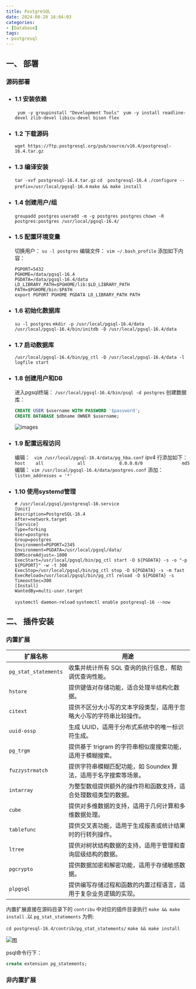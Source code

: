 ```yaml
---
title: PostgreSQL
date: 2024-08-20 16:04:03
categories: 
- [Database]
tags: 
- postgresql
---
```



## 一、 部署

###  源码部署

- ### 1.1 安装依赖
  ` yum -y groupinstall "Development Tools"`
  ` yum -y install readline-devel zlib-devel libicu-devel bison flex`

- ### 1.2 下载源码
  ` wget https://ftp.postgresql.org/pub/source/v16.4/postgresql-16.4.tar.gz `

- ### 1.3 编译安装
  ` tar -xvf postgresql-16.4.tar.gz `
  ` cd  postgresql-16.4 `
  ` ./configure --prefix=/usr/local/pgsql-16.4 `
  ` make && make install `

- ### 1.4 创建用户/组
  ` groupadd postgres `
  ` useradd -m -g postgres postgres `
  ` chown -R postgres:postgres /usr/local/pgsql-16.4/ `

- ### 1.5 配置环境变量
  切换用户： ` su -l postgres `
  编辑文件： ` vim ~/.bash_profile `
  添加如下内容：
  ``` shell
  PGPORT=5432
  PGHOME=/data/pgsql-16.4
  PGDATA=/data/pgsql-16.4/data
  LD_LIBRARY_PATH=$PGHOME/lib:$LD_LIBRARY_PATH
  PATH=$PGHOME/bin:$PATH
  export PGPORT PGHOME PGDATA LD_LIBRARY_PATH PATH
  ```

- ### 1.6 初始化数据库
  ` su -l postgres `
  ` mkdir -p /usr/local/pgsql-16.4/data `
  ` /usr/local/pgsql-16.4/bin/initdb -D /usr/local/pgsql-16.4/data `

- ### 1.7 启动数据库
  ` /usr/local/pgsql-16.4/bin/pg_ctl -D /usr/local/pgsql-16.4/data -l logfile start `

- ### 1.8 创建用户和DB
  进入pgsql终端： ` /usr/local/pgsql-16.4/bin/psql -d postgres `
  创建数据库：
  ``` sql
  CREATE USER $username WITH PASSWORD '$password';
  CREATE DATABASE $dbname OWNER $username;
  ```
  ![images](/images/093.postgresql.md.01.png)

- ### 1.9 配置远程访问
  编辑： ` vim /usr/local/pgsql-16.4/data/pg_hba.conf` 
  ipv4 行添加如下： ` host    all             all             0.0.0.0/0               md5 `
  编辑： ` vim /usr/local/pgsql-16.4/data/postgres.conf ` 
  添加： ` listen_addresses = '*' `


- ### 1.10 使用systemd管理
  ``` shell
  # /usr/local/pgsql/postgresql-16.service
  [Unit]
  Description=PostgreSQL-16.4
  After=network.target
  [Service]
  Type=forking
  User=postgres
  Group=postgres
  Environment=PGPORT=2345
  Environment=PGDATA=/usr/local/pgsql/data/
  OOMScoreAdjust=-1000
  ExecStart=/usr/local/pgsql/bin/pg_ctl start -D ${PGDATA} -s -o "-p ${PGPORT}" -w -t 300
  ExecStop=/usr/local/pgsql/bin/pg_ctl stop -D ${PGDATA} -s -m fast
  ExecReload=/usr/local/pgsql/bin/pg_ctl reload -D ${PGDATA} -s
  TimeoutSec=300
  [Install]
  WantedBy=multi-user.target
  ```
  ` systemctl daemon-reload `
  ` systemctl enable postgresql-16 --now `


## 二、 插件安装

### 内置扩展

| 扩展名称             | 用途                                                            |
|-------------------   |----------------------------------------------------------------|
| `pg_stat_statements` | 收集并统计所有 SQL 查询的执行信息，帮助调优查询性能。              |
| `hstore`             | 提供键值对存储功能，适合处理半结构化数据。                         |
| `citext`             | 提供不区分大小写的文本字段类型，适用于忽略大小写的字符串比较操作。   |
| `uuid-ossp`          | 生成 UUID，适用于分布式系统中的唯一标识符生成。                    |
| `pg_trgm`            | 提供基于 trigram 的字符串相似度搜索功能，适用于模糊搜索。           |
| `fuzzystrmatch`      | 提供字符串模糊匹配功能，如 Soundex 算法，适用于名字搜索等场景。      |
| `intarray`           | 为整型数组提供额外的操作符和函数支持，适合处理数组类型的数据。       |
| `cube`               | 提供对多维数据的支持，适用于几何计算和多维数据处理。                 |
| `tablefunc`          | 提供交叉表功能，适用于生成报表或统计结果时的行转列操作。             |
| `ltree`              | 提供对树状结构数据的支持，适用于管理和查询层级结构的数据。           |
| `pgcrypto`           | 提供数据加密和解密功能，适用于存储敏感数据。                       |
| `plpgsql`            | 提供编写存储过程和函数的内置过程语言，适用于复杂业务逻辑的实现。     |

内置扩展直接在源码目录下的 `contribu` 中对应的插件目录执行 `make && make install` .以 ` pg_stat_statements ` 为例:

` cd postgresql-16.4/contrib/pg_stat_statements/ `
` make && make install `

![图](/images/093.postgresql.md.02.png)

psql命令行下：
``` sql
create extension pg_statements;
```

### 非内置扩展

